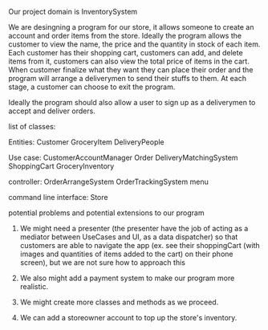 Our project domain is InventorySystem

We are desingning a program for our store, it allows someone to create an account and order items from the store. Ideally the program allows the customer to view the name,
the price and the quantity in stock of each item. Each customer has their shopping cart, customers can add, and delete items from it, customers can also view the total price
of items in the cart. When customer finalize what they want they can place their order and the program will arrange a deliverymen to send their stuffs to them. At each stage, 
a customer can choose to exit the program.

Ideally the program should also allow a user to sign up as a deliverymen to accept and deliver orders.

list of classes:

Entities: Customer GroceryItem DeliveryPeople

Use case: CustomerAccountManager Order DeliveryMatchingSystem ShoppingCart GroceryInventory

controller: OrderArrangeSystem OrderTrackingSystem menu

command line interface: Store

potential problems and potential extensions to our program

1. We might need a presenter (the presenter have the job of acting as a mediator between UseCases and UI, as a data dispatcher) so that customers are able to navigate the app (ex. see their shoppingCart (with images and quantities of items added to the cart) on their phone screen), but we are not sure how to approach this

2. We also might add a payment system to make our program more realistic.

3. We might create more classes and methods as we proceed.

4. We can add a storeowner account to top up the store's inventory.

